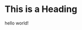 <html>
<head>
<title>Page Title</title>
</head>
<body>

<h1>This is a Heading</h1>
<p>hello world!</p>

</body>
</html>